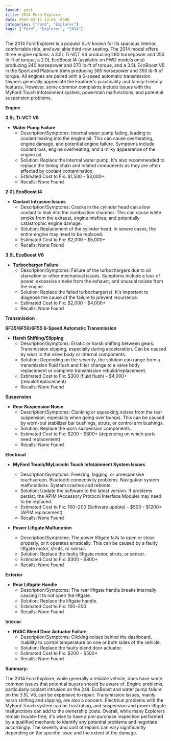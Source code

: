 ```yaml
---
layout: post
title: 2014 Ford Explorer
date: 2025-03-14 13:59 -0400
categories: ["Ford", "Explorer"]
tags: ["Ford", "Explorer", "2014"]
---
```

The 2014 Ford Explorer is a popular SUV known for its spacious interior, comfortable ride, and available third-row seating. The 2014 model offers three engine options: a 3.5L Ti-VCT V6 producing 290 horsepower and 255 lb-ft of torque, a 2.0L EcoBoost I4 (available on FWD models only) producing 240 horsepower and 270 lb-ft of torque, and a 3.5L EcoBoost V6 in the Sport and Platinum trims producing 365 horsepower and 350 lb-ft of torque. All engines are paired with a 6-speed automatic transmission. Owners generally appreciate the Explorer's practicality and family-friendly features. However, some common complaints include issues with the MyFord Touch infotainment system, powertrain malfunctions, and potential suspension problems.

**Engine**

**3.5L Ti-VCT V6**

*   **Water Pump Failure**
    *   Description/Symptoms: Internal water pump failing, leading to coolant leaking into the engine oil. This can cause overheating, engine damage, and potential engine failure. Symptoms include coolant loss, engine overheating, and a milky appearance of the engine oil.
    *   Solution: Replace the internal water pump. It's also recommended to replace the timing chain and related components as they are often affected by coolant contamination.
    *   Estimated Cost to Fix: $1,500 - $3,000+
    *   Recalls: None Found

**2.0L EcoBoost I4**

*   **Coolant Intrusion Issues**
    *   Description/Symptoms: Cracks in the cylinder head can allow coolant to leak into the combustion chamber. This can cause white smoke from the exhaust, engine misfires, and potentially catastrophic engine damage.
    *   Solution: Replacement of the cylinder head. In severe cases, the entire engine may need to be replaced.
    *   Estimated Cost to Fix: $2,000 - $5,000+
    *   Recalls: None Found

**3.5L EcoBoost V6**

*   **Turbocharger Failure**
    *   Description/Symptoms: Failure of the turbochargers due to oil starvation or other mechanical issues. Symptoms include a loss of power, excessive smoke from the exhaust, and unusual noises from the engine.
    *   Solution: Replace the failed turbocharger(s). It's important to diagnose the cause of the failure to prevent recurrence.
    *   Estimated Cost to Fix: $2,000 - $4,000+
    *   Recalls: None Found

**Transmission**

**6F35/6F50/6F55 6-Speed Automatic Transmission**

*   **Harsh Shifting/Slipping**
    *   Description/Symptoms: Erratic or harsh shifting between gears. Transmission slipping, especially during acceleration. Can be caused by wear in the valve body or internal components.
    *   Solution: Depending on the severity, the solution can range from a transmission fluid flush and filter change to a valve body replacement or complete transmission rebuild/replacement.
    *   Estimated Cost to Fix: $300 (fluid flush) - $4,000+ (rebuild/replacement)
    *   Recalls: None Found

**Suspension**

*   **Rear Suspension Noise**
    *   Description/Symptoms: Clunking or squeaking noises from the rear suspension, especially when going over bumps. This can be caused by worn-out stabilizer bar bushings, struts, or control arm bushings.
    *   Solution: Replace the worn suspension components.
    *   Estimated Cost to Fix: $200 - $800+ (depending on which parts need replacement)
    *   Recalls: None Found

**Electrical**

*   **MyFord Touch/MyLincoln Touch Infotainment System Issues**
    *   Description/Symptoms: Freezing, lagging, or unresponsive touchscreen. Bluetooth connectivity problems. Navigation system malfunctions. System crashes and reboots.
    *   Solution: Update the software to the latest version. If problems persist, the APIM (Accessory Protocol Interface Module) may need to be replaced.
    *   Estimated Cost to Fix: $100-$200 (Software update) - $500 - $1200+ (APIM replacement)
    *   Recalls: None Found

*   **Power Liftgate Malfunction**
    *   Description/Symptoms: The power liftgate fails to open or close properly, or it operates erratically. This can be caused by a faulty liftgate motor, struts, or sensor.
    *   Solution: Replace the faulty liftgate motor, struts, or sensor.
    *   Estimated Cost to Fix: $300 - $800+
    *   Recalls: None Found

**Exterior**

*   **Rear Liftgate Handle**
    *   Description/Symptoms: The rear liftgate handle breaks internally causing it to not open the liftgate.
    *   Solution: Replace the liftgate handle.
    *   Estimated Cost to Fix: $100-$200
    *   Recalls: None Found

**Interior**

*   **HVAC Blend Door Actuator Failure**
    *   Description/Symptoms: Clicking noises behind the dashboard. Inability to control temperature on one or both sides of the vehicle.
    *   Solution: Replace the faulty blend door actuator.
    *   Estimated Cost to Fix: $200 - $500+
    *   Recalls: None Found

**Summary:**

The 2014 Ford Explorer, while generally a reliable vehicle, does have some common issues that potential buyers should be aware of. Engine problems, particularly coolant intrusion on the 2.0L EcoBoost and water pump failure on the 3.5L V6, can be expensive to repair. Transmission issues, mainly harsh shifting and slipping, are also a concern. Electrical problems with the MyFord Touch system can be frustrating, and suspension and power liftgate malfunctions can add to the ownership costs. Overall, while many Explorers remain trouble-free, it's wise to have a pre-purchase inspection performed by a qualified mechanic to identify any potential problems and negotiate accordingly. The severity and cost of repairs can vary significantly depending on the specific issue and the extent of the damage.

